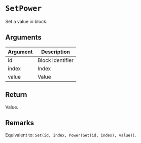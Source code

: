 # `SetPower`

Set a value in block.

## Arguments

| Argument | Description      |
| -------- | ---------------- |
| id       | Block identifier |
| index    | Index            |
| value    | Value            |

## Return

Value.

## Remarks

Equivalent to: `Set(id, index, Power(Get(id, index), value))`.
